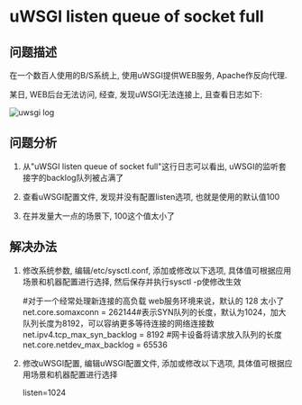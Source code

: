 # uWSGI listen queue of socket full

## 问题描述

在一个数百人使用的B/S系统上, 使用uWSGI提供WEB服务, Apache作反向代理.

某日, WEB后台无法访问, 经查, 发现uWSGI无法连接上, 且查看日志如下:

![uwsgi log]()

## 问题分析

1. 从"uWSGI listen queue of socket full"这行日志可以看出, uWSGI的监听套接字的backlog队列被占满了

2. 查看uWSGI配置文件, 发现并没有配置listen选项, 也就是使用的默认值100

3. 在并发量大一点的场景下, 100这个值太小了

## 解决办法

1. 修改系统参数, 编辑/etc/sysctl.conf, 添加或修改以下选项, 具体值可根据应用场景和机器配置进行选择, 然后保存并执行sysctl -p使修改生效

    #对于一个经常处理新连接的高负载 web服务环境来说，默认的 128 太小了
    net.core.somaxconn = 262144
    ​#表示SYN队列的长度，默认为1024，加大队列长度为8192，可以容纳更多等待连接的网络连接数
    net.ipv4.tcp_max_syn_backlog = 8192
    #网卡设备将请求放入队列的长度
    net.core.netdev_max_backlog = 65536

2. 修改uWSGI配置, 编辑uWSGI配置文件, 添加或修改以下选项, 具体值可根据应用场景和机器配置进行选择

    listen=1024